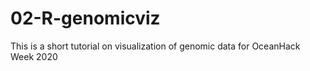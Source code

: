 # 02-R-genomicviz

This is a short tutorial on visualization of genomic data for OceanHack Week 2020
